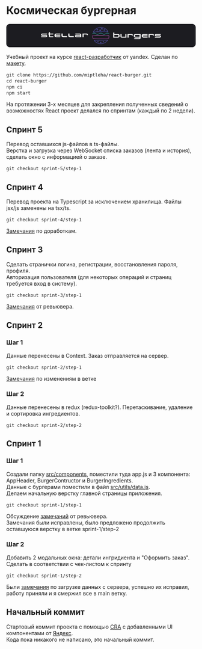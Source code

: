 # Космическая бургерная
![img](logo.svg)


Учебный проект на курсе [react-разработчик](https://practicum.yandex.ru/react/) от yandex. Сделан по [макету](https://www.figma.com/file/zFGN2O5xktHl9VmoOieq5E/React-_-Проектные-задачи_external_link?node-id=0%3A1&t=L1Qw4Ncywvdufa0e-0).
```
git clone https://github.com/miptleha/react-burger.git
cd react-burger
npm ci
npm start
```

На протяжении 3-х месяцев для закрепления полученных сведений о возможностях React проект делался по спринтам (каждый по 2 недели).

## Спринт 5
Перевод оставшихся js-файлов в ts-файлы.   
Верстка и загрузка через WebSocket списка заказов (лента и история), сделать окно с информацией о заказе.
```
git checkout sprint-5/step-1
```

## Спринт 4
Перевод проекта на Typescript за исключением хранилища. Файлы jsx/js заменены на tsx/ts.
```
git checkout sprint-4/step-1
```
[Замечания](https://github.com/miptleha/react-burger/pull/10) по доработкам.

## Спринт 3
Сделать странички логина, регистрации, восстановления пароля, профиля.   
Авторизация пользователя (для некоторых операций и страниц требуется вход в систему).
```
git checkout sprint-3/step-1
```
[Замечания](https://github.com/miptleha/react-burger/pull/9) от ревьювера.

## Спринт 2
### Шаг 1
Данные перенесены в Context. Заказ отправляется на сервер.
```
git checkout sprint-2/step-1
```
[Замечания](https://github.com/miptleha/react-burger/pull/6) по изменениям в ветке
### Шаг 2
Данные перенесены в redux (redux-toolkit?). Перетаскивание, удаление и сортировка ингредиентов.
```
git checkout sprint-2/step-2
```

## Спринт 1
### Шаг 1
Создали папку [src/components](src/components/), поместили туда app.js и 3 компонента: AppHeader, BurgerContructor и BurgerIngredients.   
Данные с бургерами поместили в файл [src/utils/data.js](src/utils/data.js).  
Делаем начальную верстку главной страницы приложения.
```
git checkout sprint-1/step-1
```
Обсуждение [замечаний](https://github.com/miptleha/react-burger/pull/1) от ревьювера.   
Замечания были исправлены, было предложено продолжить оставшуюся верстку в ветке sprint-1/step-2
### Шаг 2
Добавить 2 модальных окна: детали ингридиента и "Оформить заказ".   
Сделать в соответствии с чек-листом к спринту
```
git checkout sprint-1/step-2
```
Были [замечания](https://github.com/miptleha/react-burger/pull/4) по загрузке данных с сервера, успешно их исправил, работу приняли и я смержил все в main ветку.

## Начальный коммит
Стартовый коммит проекта с помощью [CRA](https://create-react-app.dev/docs/getting-started) с добавленными UI компонентами от [Яндекс](https://github.com/Yandex-Practicum/react-developer-burger-ui-components).   
Кода пока никакого не написано, это начальный коммит.

